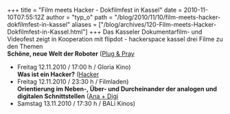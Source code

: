 +++
title = "Film meets Hacker - Dokfilmfest in Kassel"
date = 2010-11-10T07:55:12Z
author = "typ_o"
path = "/blog/2010/11/10/film-meets-hacker-dokfilmfest-in-kassel"
aliases = ["/blog/archives/120-Film-meets-Hacker-Dokfilmfest-in-Kassel.html"]
+++
Das Kasseler Dokumentarfilm- und Videofest zeigt in Kooperation mit
flipdot - hackerspace kassel drei Filme zu den Themen  
**Schöne, neue Welt der Roboter** ([Plug &
Pray](https://www.filmladen.de/dokfest/programm-2010/programm/freitag-12-11-2010/view/plug-and-pray)
- Freitag 12.11.2010 / 17:00 h / Gloria Kino)  
**Was ist ein Hacker?**
([Hacker](https://www.filmladen.de/dokfest/programm-2010/programm/freitag-12-11-2010/view/hacker)
- Freitag 12.11.2010 / 23:30 h / Filmladen)  
**Orientierung im Neben-, Über- und Durcheinander der analogen und
digitalen Schnittstellen** ([Ana +
Digi](https://www.filmladen.de/dokfest/programm-2010/programm/samstag-13-11-2010/view/ana-digi)
- Samstag 13.11.2010 / 17:30 h / BALi Kinos)
